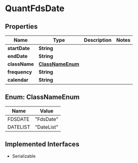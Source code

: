 

# QuantFdsDate


## Properties

Name | Type | Description | Notes
------------ | ------------- | ------------- | -------------
**startDate** | **String** |  | 
**endDate** | **String** |  | 
**className** | [**ClassNameEnum**](#ClassNameEnum) |  | 
**frequency** | **String** |  | 
**calendar** | **String** |  | 



## Enum: ClassNameEnum

Name | Value
---- | -----
FDSDATE | &quot;FdsDate&quot;
DATELIST | &quot;DateList&quot;


## Implemented Interfaces

* Serializable


